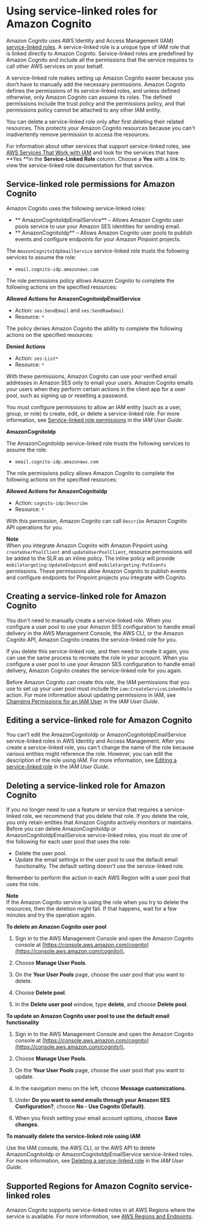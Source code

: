 # Using service\-linked roles for Amazon Cognito<a name="using-service-linked-roles"></a>

Amazon Cognito uses AWS Identity and Access Management \(IAM\)[ service\-linked roles](https://docs.aws.amazon.com/IAM/latest/UserGuide/id_roles_terms-and-concepts.html#iam-term-service-linked-role)\. A service\-linked role is a unique type of IAM role that is linked directly to Amazon Cognito\. Service\-linked roles are predefined by Amazon Cognito and include all the permissions that the service requires to call other AWS services on your behalf\. 

A service\-linked role makes setting up Amazon Cognito easier because you don’t have to manually add the necessary permissions\. Amazon Cognito defines the permissions of its service\-linked roles, and unless defined otherwise, only Amazon Cognito can assume its roles\. The defined permissions include the trust policy and the permissions policy, and that permissions policy cannot be attached to any other IAM entity\.

You can delete a service\-linked role only after first deleting their related resources\. This protects your Amazon Cognito resources because you can't inadvertently remove permission to access the resources\.

For information about other services that support service\-linked roles, see [AWS Services That Work with IAM](https://docs.aws.amazon.com/IAM/latest/UserGuide/reference_aws-services-that-work-with-iam.html) and look for the services that have **Yes **in the **Service\-Linked Role** column\. Choose a **Yes** with a link to view the service\-linked role documentation for that service\.

## Service\-linked role permissions for Amazon Cognito<a name="slr-permissions"></a>

Amazon Cognito uses the following service\-linked roles:
+ ** AmazonCognitoIdpEmailService** – Allows Amazon Cognito user pools service to use your Amazon SES identities for sending email\.
+ ** AmazonCognitoIdp** – Allows Amazon Cognito user pools to publish events and configure endpoints for your Amazon Pinpoint projects\.

The `AmazonCognitoIdpEmailService` service\-linked role trusts the following services to assume the role:
+ `email.cognito-idp.amazonaws.com`

The role permissions policy allows Amazon Cognito to complete the following actions on the specified resources:

**Allowed Actions for AmazonCognitoidpEmailService**
+ Action: `ses:SendEmail` and `ses:SendRawEmail`
+ Resource: `*`

The policy denies Amazon Cognito the ability to complete the following actions on the specified resources:

**Denied Actions**
+ Action: `ses:List*`
+ Resource: `*`

With these permissions, Amazon Cognito can use your verified email addresses in Amazon SES only to email your users\. Amazon Cognito emails your users when they perform certain actions in the client app for a user pool, such as signing up or resetting a password\.

You must configure permissions to allow an IAM entity \(such as a user, group, or role\) to create, edit, or delete a service\-linked role\. For more information, see [Service\-linked role permissions](https://docs.aws.amazon.com/IAM/latest/UserGuide/using-service-linked-roles.html#service-linked-role-permissions) in the *IAM User Guide*\.

**AmazonCognitoIdp**

The AmazonCognitoIdp service\-linked role trusts the following services to assume the role:
+ `email.cognito-idp.amazonaws.com`

The role permissions policy allows Amazon Cognito to complete the following actions on the specified resources:

**Allowed Actions for AmazonCognitoIdp**
+ Action: `cognito-idp:Describe` 
+ Resource: `*`

With this permission, Amazon Cognito can call `Describe` Amazon Cognito API operations for you\.

**Note**  
When you integrate Amazon Cognito with Amazon Pinpoint using `createUserPoolClient` and `updateUserPoolClient`, resource permissions will be added to the SLR as an inline policy\. The inline policy will provide `mobiletargeting:UpdateEndpoint` and `mobiletargeting:PutEvents` permissions\. These permissions allow Amazon Cognito to publish events and configure endpoints for Pinpoint projects you integrate with Cognito\.

## Creating a service\-linked role for Amazon Cognito<a name="create-slr"></a>

You don't need to manually create a service\-linked role\. When you configure a user pool to use your Amazon SES configuration to handle email delivery in the AWS Management Console, the AWS CLI, or the Amazon Cognito API, Amazon Cognito creates the service\-linked role for you\. 

If you delete this service\-linked role, and then need to create it again, you can use the same process to recreate the role in your account\. When you configure a user pool to use your Amazon SES configuration to handle email delivery, Amazon Cognito creates the service\-linked role for you again\. 

Before Amazon Cognito can create this role, the IAM permissions that you use to set up your user pool must include the `iam:CreateServiceLinkedRole` action\. For more information about updating permissions in IAM, see [Changing Permissions for an IAM User](https://docs.aws.amazon.com/IAM/latest/UserGuide/id_users_change-permissions.html) in the *IAM User Guide*\.

## Editing a service\-linked role for Amazon Cognito<a name="edit-slr"></a>

 You can't edit the AmazonCognitoIdp or AmazonCognitoIdpEmailService service\-linked roles in AWS Identity and Access Management\. After you create a service\-linked role, you can't change the name of the role because various entities might reference the role\. However, you can edit the description of the role using IAM\. For more information, see [Editing a service\-linked role](https://docs.aws.amazon.com/IAM/latest/UserGuide/using-service-linked-roles.html#edit-service-linked-role) in the *IAM User Guide*\.

## Deleting a service\-linked role for Amazon Cognito<a name="delete-slr"></a>

If you no longer need to use a feature or service that requires a service\-linked role, we recommend that you delete that role\. If you delete the role, you only retain entities that Amazon Cognito actively monitors or maintains\. Before you can delete AmazonCognitoIdp or AmazonCognitoIdpEmailService service\-linked roles, you must do one of the following for each user pool that uses the role:
+ Delete the user pool\.
+ Update the email settings in the user pool to use the default email functionality\. The default setting doesn't use the service\-linked role\.

Remember to perform the action in each AWS Region with a user pool that uses the role\.

**Note**  
If the Amazon Cognito service is using the role when you try to delete the resources, then the deletion might fail\. If that happens, wait for a few minutes and try the operation again\.

**To delete an Amazon Cognito user pool**

1. Sign in to the AWS Management Console and open the Amazon Cognito console at [https://console.aws.amazon.com/cognito](https://console.aws.amazon.com/cognito)\.

1. Choose **Manage User Pools**\.

1. On the **Your User Pools** page, choose the user pool that you want to delete\.

1. Choose **Delete pool**\.

1. In the **Delete user pool** window, type **delete**, and choose **Delete pool**\.

**To update an Amazon Cognito user pool to use the default email functionality**

1. Sign in to the AWS Management Console and open the Amazon Cognito console at [https://console.aws.amazon.com/cognito](https://console.aws.amazon.com/cognito)\.

1. Choose **Manage User Pools**\.

1. On the **Your User Pools** page, choose the user pool that you want to update\.

1. In the navigation menu on the left, choose **Message customizations**\.

1. Under **Do you want to send emails through your Amazon SES Configuration?**, choose **No \- Use Cognito \(Default\)**\.

1. When you finish setting your email account options, choose **Save changes**\.

**To manually delete the service\-linked role using IAM**

Use the IAM console, the AWS CLI, or the AWS API to delete AmazonCognitoIdp or AmazonCognitoIdpEmailService service\-linked roles\. For more information, see [Deleting a service\-linked role](https://docs.aws.amazon.com/IAM/latest/UserGuide/using-service-linked-roles.html#delete-service-linked-role) in the *IAM User Guide*\.

## Supported Regions for Amazon Cognito service\-linked roles<a name="slr-regions"></a>

Amazon Cognito supports service\-linked roles in all AWS Regions where the service is available\. For more information, see [AWS Regions and Endpoints](https://docs.aws.amazon.com/general/latest/gr/rande.html#cognito_identity_region)\.